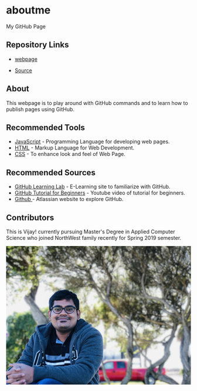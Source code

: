 # aboutme
My GitHub Page

## Repository Links

- [webpage](https://karanamvijaykumar.github.io/aboutme/ "Working with aboutme webpage")

- [Source](https://github.com/KaranamVijayKumar/aboutme/ "Working with aboutme source")

## About
This webpage is to play around with GitHub commands and to learn how to publish pages using GitHub.

## Recommended Tools

- [JavaScript](https://www.codecademy.com/learn/introduction-to-javascript "codeacademy javascript link") - Programming Language for developing web pages.
- [HTML](https://www.codecademy.com/learn/learn-html "codeacademy HTML link") - Markup Language for Web Development.
- [CSS](https://www.codecademy.com/learn/learn-css "codeacademy CSS link") - To enhance look and feel of Web Page.

## Recommended Sources

- [GitHub Learning Lab](https://lab.github.com/courses) - E-Learning site to familiarize with GitHub.
- [GitHub Tutorial for Beginners](https://www.youtube.com/watch?v=0fKg7e37bQE "youtube link") - Youtube video of tutorial for beginners.
- [Github ](https://www.atlassian.com/git "GitHub Beginners guide") - Atlassian website to explore GitHub.

## Contributors

This is Vijay! currently pursuing Master's Degree in Applied Computer Science who joined NorthWest family recently for Spring 2019 semester.

![MyPic](https://raw.githubusercontent.com/KaranamVijayKumar/aboutme/master/MyPic.jpg "My picture")


